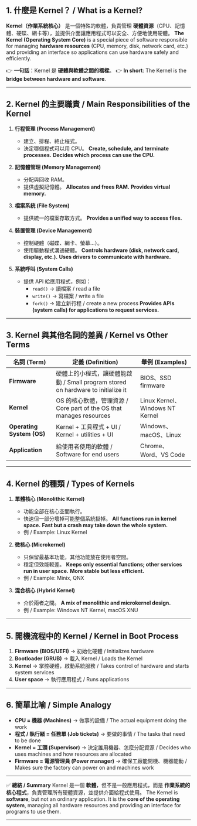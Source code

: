 ## 1. 什麼是 Kernel？ / What is a Kernel?

**Kernel（作業系統核心）** 是一個特殊的軟體，負責管理 **硬體資源**（CPU、記憶體、硬碟、網卡等），並提供介面讓應用程式可以安全、方便地使用硬體。
**The Kernel (Operating System Core)** is a special piece of software responsible for managing **hardware resources** (CPU, memory, disk, network card, etc.) and providing an interface so applications can use hardware safely and efficiently.

👉 **一句話**：Kernel 是 **硬體與軟體之間的橋樑**。
👉 **In short**: The Kernel is the **bridge between hardware and software**.

---

## 2. Kernel 的主要職責 / Main Responsibilities of the Kernel

1. **行程管理 (Process Management)**
   - 建立、排程、終止程式。
   - 決定哪個程式可以用 CPU。
     **Create, schedule, and terminate processes.**
     **Decides which process can use the CPU.**

2. **記憶體管理 (Memory Management)**
   - 分配與回收 RAM。
   - 提供虛擬記憶體。
     **Allocates and frees RAM.**
     **Provides virtual memory.**

3. **檔案系統 (File System)**
   - 提供統一的檔案存取方式。
     **Provides a unified way to access files.**

4. **裝置管理 (Device Management)**
   - 控制硬體（磁碟、網卡、螢幕…）。
   - 使用驅動程式溝通硬體。
     **Controls hardware (disk, network card, display, etc.).**
     **Uses drivers to communicate with hardware.**

5. **系統呼叫 (System Calls)**
   - 提供 API 給應用程式，例如：
     - `read()` → 讀檔案 / read a file
     - `write()` → 寫檔案 / write a file
     - `fork()` → 建立新行程 / create a new process
       **Provides APIs (system calls) for applications to request services.**

---

## 3. Kernel 與其他名詞的差異 / Kernel vs Other Terms

| 名詞 (Term)               | 定義 (Definition)                                                                | 舉例 (Examples)                 |
| ------------------------- | -------------------------------------------------------------------------------- | ------------------------------- |
| **Firmware**              | 硬體上的小程式，讓硬體能啟動 / Small program stored on hardware to initialize it | BIOS、SSD firmware              |
| **Kernel**                | OS 的核心軟體，管理資源 / Core part of the OS that manages resources             | Linux Kernel、Windows NT Kernel |
| **Operating System (OS)** | Kernel + 工具程式 + UI / Kernel + utilities + UI                                 | Windows、macOS、Linux           |
| **Application**           | 給使用者使用的軟體 / Software for end users                                      | Chrome、Word、VS Code           |

---

## 4. Kernel 的種類 / Types of Kernels

1. **單體核心 (Monolithic Kernel)**
   - 功能全部在核心空間執行。
   - 快速但一部分壞掉可能整個系統掛掉。
     **All functions run in kernel space.**
     **Fast but a crash may take down the whole system.**
   - 例 / Example: Linux Kernel

2. **微核心 (Microkernel)**
   - 只保留最基本功能，其他功能放在使用者空間。
   - 穩定但效能較差。
     **Keeps only essential functions; other services run in user space.**
     **More stable but less efficient.**
   - 例 / Example: Minix, QNX

3. **混合核心 (Hybrid Kernel)**
   - 介於兩者之間。
     **A mix of monolithic and microkernel design.**
   - 例 / Example: Windows NT Kernel, macOS XNU

---

## 5. 開機流程中的 Kernel / Kernel in Boot Process

1. **Firmware (BIOS/UEFI)** → 初始化硬體 / Initializes hardware
2. **Bootloader (GRUB)** → 載入 Kernel / Loads the Kernel
3. **Kernel** → 掌控硬體，啟動系統服務 / Takes control of hardware and starts system services
4. **User space** → 執行應用程式 / Runs applications

---

## 6. 簡單比喻 / Simple Analogy

- **CPU = 機器 (Machines)** → 做事的設備 / The actual equipment doing the work
- **程式 / 執行緒 = 任務單 (Job tickets)** → 要做的事情 / The tasks that need to be done
- **Kernel = 工頭 (Supervisor)** → 決定誰用機器、怎麼分配資源 / Decides who uses machines and how resources are allocated
- **Firmware = 電源管理員 (Power manager)** → 確保工廠能開機、機器能動 / Makes sure the factory can power on and machines work

---

✅ **總結 / Summary**
Kernel 是一個 **軟體**，但不是一般應用程式，而是 **作業系統的核心程式**，負責管理所有硬體資源，並提供介面給程式使用。
The Kernel is **software**, but not an ordinary application. It is the **core of the operating system**, managing all hardware resources and providing an interface for programs to use them.

---
